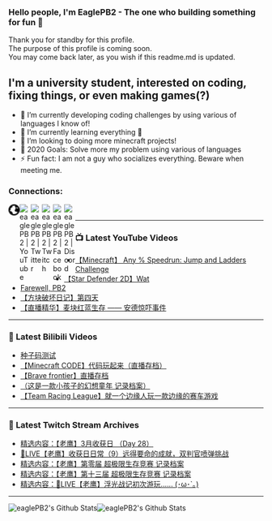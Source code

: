 ### Hello people, I'm EaglePB2 - The one who building something for fun 👋
Thank you for standby for this profile.   
The purpose of this profile is coming soon.   
You may come back later, as you wish if this readme.md is updated.   

## I'm a university student, interested on coding, fixing things, or even making games(?)
- 🔭 I’m currently developing coding challenges by using various of languages I know of!
- 🌱 I’m currently learning everything 🤣
- 💬 I’m looking to doing more minecraft projects!
- 🥅 2020 Goals: Solve more my problem using various of languages
- ⚡ Fun fact: I am not a guy who socializes everything. Beware when meeting me.

### Connections:

[<img align="left" alt="challonge.com" width="22px" src="https://raw.githubusercontent.com/iconic/open-iconic/master/svg/globe.svg" />][website]
[<img align="left" alt="eaglePB2 | YouTube" width="22px" src="https://cdn.jsdelivr.net/npm/simple-icons@v3/icons/youtube.svg" />][youtube]
[<img align="left" alt="eaglePB2 | Twitter" width="22px" src="https://cdn.jsdelivr.net/npm/simple-icons@v3/icons/twitter.svg" />][twitter]
[<img align="left" alt="eaglePB2 | Twitch" width="22px" src="https://cdn.jsdelivr.net/npm/simple-icons@v3/icons/twitch.svg" />][twitch]
[<img align="left" alt="eaglePB2 | Facebook" width="22px" src="https://cdn.jsdelivr.net/npm/simple-icons@v3/icons/facebook.svg" />][facebook]
[<img align="left" alt="eaglePB2 | Discord" width="22px" src="https://cdn.jsdelivr.net/npm/simple-icons@v3/icons/discord.svg" />][discord]

<br />

---

### 📺 Latest YouTube Videos
<!-- YOUTUBE:START -->
- [【Minecraft】 Any % Speedrun: Jump and Ladders Challenge](https://www.youtube.com/watch?v=esSR32GrAhs)
- [【Star Defender 2D】Wat](https://www.youtube.com/watch?v=Df0Cv3i8D4k)
- [Farewell, PB2](https://www.youtube.com/watch?v=3RZEIVX21eU)
- [【方块破坏日记】第四天](https://www.youtube.com/watch?v=e8F4UV4LMb0)
- [【直播精华】麦块红蓝生存 —— 安德惊吓事件](https://www.youtube.com/watch?v=_LJMaI9mInw)
<!-- YOUTUBE:END -->

---

### 📕 Latest Bilibili Videos
<!-- BILIBILI:START -->
- [种子码测试](https://www.bilibili.com/video/BV1aK4y1H7be)
- [【Minecraft CODE】代码玩起来（直播存档）](https://www.bilibili.com/video/BV1KK411n7Wn)
- [【Brave frontier】直播存档](https://www.bilibili.com/video/BV1XC4y1b7AA)
- [（这是一款小孩子的幻想童年 记录档案）](https://www.bilibili.com/video/av968025052)
- [【Team Racing League】就一个边缘人玩一款边缘的赛车游戏](https://www.bilibili.com/video/av498026945)
<!-- BILIBILI:END -->

---

### 👾 Latest Twitch Stream Archives
<!-- TWITCH:START -->
- [精选内容：【老鹰】3月收获日 （Day 28）](https://www.twitch.tv/videos/1023373695)
- [🔴LIVE【老鹰】收获日日常（9）远得要命的成就，双判官喷弹挑战](https://www.twitch.tv/videos/1023271892)
- [精选内容：【老鹰】第零届 超极限生存竞赛 记录档案](https://www.twitch.tv/videos/1022066197)
- [精选内容：【老鹰】第十三届 超极限生存竞赛 记录档案](https://www.twitch.tv/videos/1020793007)
- [精选内容：🔴LIVE【老鹰】浮光战记初次游玩…… (･ω･`｡)](https://www.twitch.tv/videos/1016902038)
<!-- TWITCH:END -->

---

<img align="left" alt="eaglePB2's Github Stats" src="https://github-readme-stats.vercel.app/api?username=eaglePB2&show_icons=true&hide_border=true&theme=merko" />
<img align="left" alt="eaglePB2's Github Stats" src="https://github-readme-stats.vercel.app/api/top-langs/?username=eaglePB2&show_icons=true&hide_border=true&theme=merko" />    

[website]: https://gmc.challonge.com/zh_CN
[twitter]: https://twitter.com/eaglePB2
[youtube]: https://youtube.com/codeSTACKr
[twitch]: https://www.twitch.tv/eaglepb2
[facebook]: https://www.facebook.com/eaglePB2/
[discord]:https://discord.gg/qKrub9b

<!-- RANDOMQUOTE:START -->
<!-- RANDOMQUOTE:END -->

